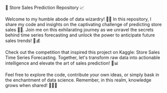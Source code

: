 
🏪 Store Sales Prediction Repository 📈

Welcome to my humble abode of data wizardry! 🧙‍♂️ In this repository, I share my code and insights on the captivating challenge of predicting store sales 🛒🔮. Join me on this exhilarating journey as we unravel the secrets behind time series forecasting and unlock the power to anticipate future sales trends! 💪💰

Check out the competition that inspired this project on Kaggle: Store Sales Time Series Forecasting. Together, let's transform raw data into actionable intelligence and elevate the art of sales prediction! 🚀📊

Feel free to explore the code, contribute your own ideas, or simply bask in the enchantment of data science. Remember, in this realm, knowledge grows when shared! 🌱🤝✨
